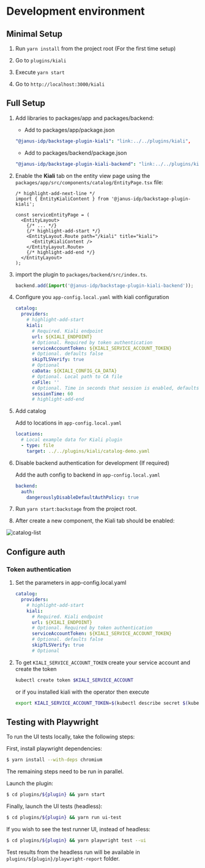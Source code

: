 # Development environment

## Minimal Setup

1. Run `yarn install` from the project root (For the first time setup)

2. Go to `plugins/kiali`

3. Execute `yarn start`

4. Go to `http://localhost:3000/kiali`

## Full Setup

1. Add libraries to packages/app and packages/backend:

   - Add to packages/app/package.json

   ```yaml title="packages/app/package.json"
   "@janus-idp/backstage-plugin-kiali": "link:../../plugins/kiali",
   ```

   - Add to packages/backend/package.json

   ```yaml title="packages/backend/package.json"
   "@janus-idp/backstage-plugin-kiali-backend": "link:../../plugins/kiali-backend",
   ```

2. Enable the **Kiali** tab on the entity view page using the `packages/app/src/components/catalog/EntityPage.tsx` file:

   ```tsx title="packages/app/src/components/catalog/EntityPage.tsx"
   /* highlight-add-next-line */
   import { EntityKialiContent } from '@janus-idp/backstage-plugin-kiali';

   const serviceEntityPage = (
     <EntityLayout>
       {/* ... */}
       {/* highlight-add-start */}
       <EntityLayout.Route path="/kiali" title="kiali">
         <EntityKialiContent />
       </EntityLayout.Route>
       {/* highlight-add-end */}
     </EntityLayout>
   );
   ```

3. import the plugin to `packages/backend/src/index.ts`.

   ```typescript title="packages/backend/src/index.ts"
   backend.add(import('@janus-idp/backstage-plugin-kiali-backend'));
   ```

4. Configure you `app-config.local.yaml` with kiali configuration

   ```yaml
   catalog:
     providers:
       # highlight-add-start
       kiali:
         # Required. Kiali endpoint
         url: ${KIALI_ENDPOINT}
         # Optional. Required by token authentication
         serviceAccountToken: ${KIALI_SERVICE_ACCOUNT_TOKEN}
         # Optional. defaults false
         skipTLSVerify: true
         # Optional
         caData: ${KIALI_CONFIG_CA_DATA}
         # Optional. Local path to CA file
         caFile: ''
         # Optional. Time in seconds that session is enabled, defaults to 1 minute.
         sessionTime: 60
         # highlight-add-end
   ```

5. Add catalog

   Add to locations in `app-config.local.yaml`

   ```yaml
   locations:
     # Local example data for Kiali plugin
     - type: file
       target: ../../plugins/kiali/catalog-demo.yaml
   ```

6. Disable backend authentication for development (If required)

   Add the auth config to backend in `app-config.local.yaml`

   ```yaml
   backend:
     auth:
       dangerouslyDisableDefaultAuthPolicy: true
   ```

7. Run `yarn start:backstage` from the project root.
8. After create a new component, the Kiali tab should be enabled:

![catalog-list](./images/kiali-tab-backstage.png)

## Configure auth

### Token authentication

1. Set the parameters in app-config.local.yaml

   ```yaml
   catalog:
     providers:
       # highlight-add-start
       kiali:
         # Required. Kiali endpoint
         url: ${KIALI_ENDPOINT}
         # Optional. Required by token authentication
         serviceAccountToken: ${KIALI_SERVICE_ACCOUNT_TOKEN}
         # Optional. defaults false
         skipTLSVerify: true
         # Optional
   ```

2. To get `KIALI_SERVICE_ACCOUNT_TOKEN` create your service account and create the token

   ```bash
   kubectl create token $KIALI_SERVICE_ACCOUNT
   ```

   or if you installed kiali with the operator then execute

   ```bash
   export KIALI_SERVICE_ACCOUNT_TOKEN=$(kubectl describe secret $(kubectl get secret -n istio-system | grep kiali-service-account-token | cut -d" " -f1) -n istio-system | grep token: | cut -d ":" -f2 | sed 's/^ *//')
   ```

## Testing with Playwright

To run the UI tests locally, take the following steps:

First, install playwright dependencies:

```bash
$ yarn install --with-deps chromium
```

The remaining steps need to be run in parallel.

Launch the plugin:

```bash
$ cd plugins/${plugin} && yarn start
```

Finally, launch the UI tests (headless):

```bash
$ cd plugins/${plugin} && yarn run ui-test
```

If you wish to see the test runner UI, instead of headless:

```bash
$ cd plugins/${plugin} && yarn playwright test --ui
```

Test results from the headless run will be available in `plugins/${plugin}/playwright-report` folder.
